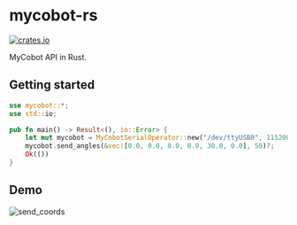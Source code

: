 # mycobot-rs
[![crates.io](https://img.shields.io/crates/v/mycobot.svg)](https://crates.io/crates/mycobot)

MyCobot API in Rust.
## Getting started

```rust
use mycobot::*;
use std::io;

pub fn main() -> Result<(), io::Error> {
    let mut mycobot = MyCobotSerialOperator::new("/dev/ttyUSB0", 115200);
    mycobot.send_angles(&vec![0.0, 0.0, 0.0, 0.0, 30.0, 0.0], 50)?;
    Ok(())
}
```

## Demo

![send_coords](https://raw.githubusercontent.com/neka-nat/mycobot-rs/master/assets/send_coords.gif)
